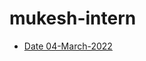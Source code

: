# mukesh-intern
- [Date 04-March-2022](https://github.com/sp18-interns/mukesh-intern/tree/main/4th%20March%202k22) 

